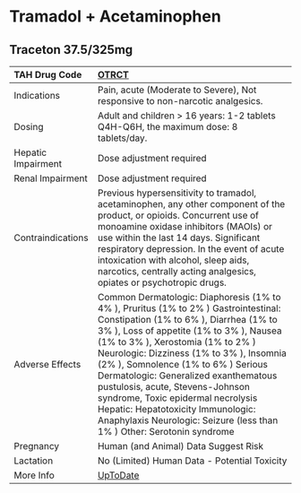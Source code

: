 # Tramadol + Acetaminophen

## Traceton 37.5/325mg

| TAH Drug Code      | [OTRCT](https://www.tahsda.org.tw/drugs/hissearch.php?drug_code=OTRCT)                                                                                                                                                                                                                                                                                                                                                                                                                                                         |
|:-------------------|:-------------------------------------------------------------------------------------------------------------------------------------------------------------------------------------------------------------------------------------------------------------------------------------------------------------------------------------------------------------------------------------------------------------------------------------------------------------------------------------------------------------------------------|
| Indications        | Pain, acute (Moderate to Severe), Not responsive to non-narcotic analgesics.                                                                                                                                                                                                                                                                                                                                                                                                                                                   |
| Dosing             | Adult and children > 16 years: 1-2 tablets Q4H-Q6H, the maximum dose: 8 tablets/day.                                                                                                                                                                                                                                                                                                                                                                                                                                           |
| Hepatic Impairment | Dose adjustment required                                                                                                                                                                                                                                                                                                                                                                                                                                                                                                       |
| Renal Impairment   | Dose adjustment required                                                                                                                                                                                                                                                                                                                                                                                                                                                                                                       |
| Contraindications  | Previous hypersensitivity to tramadol, acetaminophen, any other component of the product, or opioids. Concurrent use of monoamine oxidase inhibitors (MAOIs) or use within the last 14 days. Significant respiratory depression. In the event of acute intoxication with alcohol, sleep aids, narcotics, centrally acting analgesics, opiates or psychotropic drugs.                                                                                                                                                           |
| Adverse Effects    | Common Dermatologic: Diaphoresis (1% to 4% ), Pruritus (1% to 2% ) Gastrointestinal: Constipation (1% to 6% ), Diarrhea (1% to 3% ), Loss of appetite (1% to 3% ), Nausea (1% to 3% ), Xerostomia (1% to 2% ) Neurologic: Dizziness (1% to 3% ), Insomnia (2% ), Somnolence (1% to 6% ) Serious Dermatologic: Generalized exanthematous pustulosis, acute, Stevens-Johnson syndrome, Toxic epidermal necrolysis Hepatic: Hepatotoxicity Immunologic: Anaphylaxis Neurologic: Seizure (less than 1% ) Other: Serotonin syndrome |
| Pregnancy          | Human (and Animal) Data Suggest Risk                                                                                                                                                                                                                                                                                                                                                                                                                                                                                           |
| Lactation          | No (Limited) Human Data - Potential Toxicity                                                                                                                                                                                                                                                                                                                                                                                                                                                                                   |
| More Info          | [UpToDate](https://www.uptodate.com/contents/tramadol-+-acetaminophen-drug-information)                                                                                                                                                                                                                                                                                                                                                                                                                                        |

